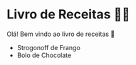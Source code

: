 # Livro de Receitas  :woman_cook:

Olá! Bem vindo ao livro de receitas :wave:

- Strogonoff de Frango
- Bolo de Chocolate
